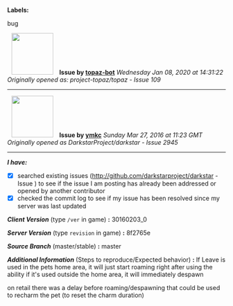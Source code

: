 **Labels:**

bug



<a href="https://github.com/topaz-bot"><img src="https://avatars3.githubusercontent.com/u/59651103?v=4" width="96" height="96" hspace="10"></img></a> **Issue by [topaz-bot](https://github.com/topaz-bot)**
_Wednesday Jan 08, 2020 at 14:31:22_
_Originally opened as: project-topaz/topaz - Issue 109_

----

<a href="https://github.com/ymkc"><img src="https://avatars1.githubusercontent.com/u/16548266?v=4"  width="96" height="96" hspace="10"></img></a> **Issue by [ymkc](https://github.com/ymkc)**
_Sunday Mar 27, 2016 at 11:23 GMT_
_Originally opened as DarkstarProject/darkstar - Issue 2945_

----

<!-- remove space and mark with 'x' between [] -->

**_I have:_**
- [x] searched existing issues (http://github.com/darkstarproject/darkstar - Issue ) to see if the issue I am posting has already been addressed or opened by another contributor
- [x] checked the commit log to see if my issue has been resolved since my server was last updated

<!-- Issues will be closed without being looked into if the following information is missing (unless its not applicable). -->

**_Client Version_** (type `/ver` in game) **:**
30160203_0

**_Server Version_** (type `revision` in game) **:**
8f2765e

**_Source Branch_** (master/stable) **:**
master

**_Additional Information_** (Steps to reproduce/Expected behavior) **:**
If Leave is used in the pets home area, it will just start roaming right after using the ability
if it's used outside the home area, it will immediately despawn

on retail there was a delay before roaming/despawning that could be used to recharm the pet (to reset the charm duration)


